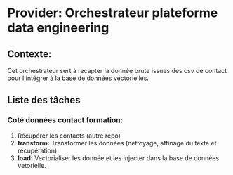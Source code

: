 # Provider: Orchestrateur plateforme data engineering

## Contexte:

Cet orchestrateur sert à recapter la donnée brute issues des csv de contact pour l'intégrer à la base de données vectorielles.

## Liste des tâches

### Coté données contact formation:

1. Récupérer les contacts (autre repo)
2. **transform:** Transformer les données (nettoyage, affinage du texte et récupération)
3. **load:** Vectorialiser les donnée et les injecter dans la base de données vetorielle.
